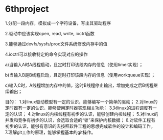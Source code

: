 # 6thproject
1.分配一段内存，模拟成一个字符设备，写出其驱动程序

2.驱动中应该实现open, read, write, ioctrl函数

3.能够通过devfs/sysfs/proc文件系统修改内存中的值

4.ioctrl可以接收特定的命令实现对应的操作

a)当输入A时A线程启动，且定时打印该段内存的信息（使用timer实现）；

b)当输入B是B线程启动，且定时打印该段内存的信息（使用workqueue实现）；

c)输入C时，A线程增加内存中的值，这时B线程停止输出，增加完成之后B线程继续输出；


目的：
1.对linux驱动模型有一定的认识，能够编写一个简单的驱动；
2.对linux的定时器有一定的认识，能够使用定时器实现相关功能；
3.对linux的进程调度有一定的认识；
4.对linux的内核线程有初步的认识，能够创建内核线程；
5.对linux的并发和竞争有初步的认识，会选取合适的“锁”来保护内核数据；
6.对软件工程有初步的认识，能够有意识的去按照软件工程的思想完成软件的设计和编码工作。
7.理解git工作的原理，能够掌握基本的git操作。
